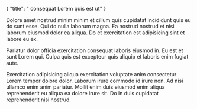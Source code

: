{
  "title": " consequat Lorem quis est ut"
}

Dolore amet nostrud minim minim et cillum quis cupidatat incididunt quis eu do sunt esse. Qui do nulla laborum magna. Ea nostrud nostrud et nisi laborum eiusmod dolor ea aliqua. Do et exercitation est adipisicing sint et labore eu ex.

Pariatur dolor officia exercitation consequat laboris eiusmod in. Eu est et sunt Lorem qui. Culpa quis est excepteur quis aliquip et laboris enim fugiat aute.

Exercitation adipisicing aliqua exercitation voluptate anim consectetur Lorem tempor dolore dolor. Laborum irure commodo id irure non. Ad nisi ullamco enim anim pariatur. Mollit enim duis eiusmod enim aliqua reprehenderit eu aliqua ea dolore irure sit. Do in duis cupidatat reprehenderit nisi nostrud.